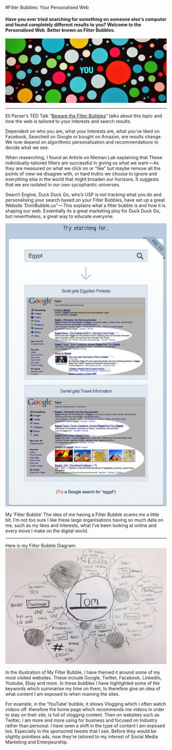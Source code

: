 #Filter Bubbles: Your Personalised Web

#### Have you ever tried searching for something on someone else's computer and found completely different results to you? Welcome to the Personalised Web. Better known as Filter Bubbles.

![image](https://github.com/TomSharmanWeb/DynamicWeb/blob/master/My%20Filter%20Bubble/1-rXm8L8FNz-crFc2vIbdrJQ.jpeg)

***

Eli Parser’s TED Talk “[Beware the Filter Bubbles](https://www.youtube.com/watch?v=B8ofWFx525s)” talks about this topic and how the web is tailored to your interests and search results.


Dependent on who you are, what your Interests are, what you’ve liked on Facebook, Searched on Google or bought on Amazon, are results change. We now depend on algorithmic personalisation and recommendations to decide what we see.

When researching, I found an Article on Nieman Lab explaining that These individually-tailored filters are successful in giving us what we want — As they are measured on what we click on or “like” but maybe remove all the points of view we disagree with, or hard truths we choose to ignore and everything else in the world that might broaden our horizons. It suggests that we are isolated in our own sycophantic universes.

Search Engine, Duck Duck Go, who’s USP is not tracking what you do and personalising your search based on your Filter Bubbles, have set up a great Website ‘DontBubble.us” — This explains what a filter bubble is and how it is shaping our web. Essentially its a great marketing ploy for Duck Duck Go, but nevertheless, a great way to educate everyone.

![image](https://github.com/TomSharmanWeb/DynamicWeb/blob/master/My%20Filter%20Bubble/1-b0DpadlfBEnqzymgeqeV8A.png)

My ‘Filter Bubble’ The idea of me having a Filter Bubble scares me a little bit. I’m not too sure I like these large organisations having so much data on me, such as my likes and Interests, what I’ve been looking at online and every move I make on the digital world.

***

Here is my Filter Bubble Diagram:
![image](https://github.com/TomSharmanWeb/DynamicWeb/blob/master/My%20Filter%20Bubble/1-OBf0dVhTo65fmKAtoTL9Aw.png)

In the illustration of My Filter Bubble, I have themed it around some of my most visited websites. These include Google, Twitter, Facebook, LinkedIn, Youtube, Ebay and more. In these bubbles I have highlighted some of the keywords which summarise my time on them, to therefore give an idea of what content I am exposed to when roaming the sites.

For example, in the ‘YouTube’ bubble, it shows Vlogging which I often watch videos off. therefore the home page which recommends me videos in order to stay on their site, is full of vlogging content. Then on websites such as Twitter, I am more and more using for business and focused on Industry rather than personal. I have seen a shift in the type of content I am exposed too. Especially in the sponsored tweets that I see. Before they would be slightly pointless ads, now they’re tailored to my interest of Social Media Marketing and Enterpeurship.